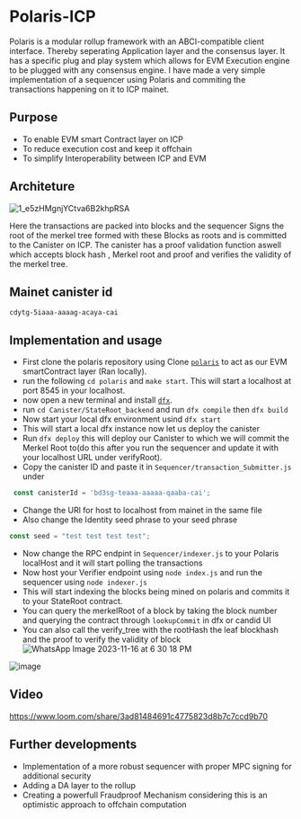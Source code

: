 # Polaris-ICP
Polaris is a modular rollup framework with an ABCI-compatible client interface. Thereby seperating Application layer and the consensus layer. It has a specific plug and play system which allows for EVM Execution engine to be plugged with any consensus engine.
I have made a very simple implementation of a sequencer using Polaris and commiting the transactions happening on it to ICP mainet.
## Purpose
- To enable EVM smart Contract layer on ICP
- To reduce execution cost and keep it offchain
- To simplify Interoperability between ICP and EVM
## Architeture 
![1_e5zHMgnjYCtva6B2khpRSA](https://github.com/muskbuster/Celestia-ICP/assets/81789395/74bdbb1c-9b69-4284-ae6a-e2520b03639b)

Here the transactions are packed into blocks and the sequencer Signs the root of the merkel tree formed with these Blocks as roots and is committed to the Canister on ICP.
The canister has a proof validation function aswell which accepts block hash , Merkel root and proof and verifies the validity of the merkel tree.
## Mainet canister id
`cdytg-5iaaa-aaaag-acaya-cai`
## Implementation and usage

- First clone the polaris repository using  Clone [`polaris`](https://github.com/berachain/polaris) to act as our EVM smartContract layer (Ran locally).
- run the following `cd polaris` and `make start`. This will start a localhost at port 8545 in your localhost.
- now open a new terminal and install [`dfx`]([https://github.com/berachain/polaris](https://internetcomputer.org/docs/current/developer-docs/setup/install/)https://internetcomputer.org/docs/current/developer-docs/setup/install/).
- run `cd Canister/StateRoot_backend` and run `dfx compile` then `dfx build`
- Now start your local dfx environment usind `dfx start`
- This will start a local dfx instance now let us deploy the canister
- Run `dfx deploy` this will deploy our Canister to which we will commit the Merkel Root to(do this after you run the sequencer and update it with your localhost URL under verifyRoot).
- Copy the canister ID and paste it in `Sequencer/transaction_Submitter.js` under 
```javascript
 const canisterId = 'bd3sg-teaaa-aaaaa-qaaba-cai';
```
- Change the URl for host to localhost from mainet in the same file
- Also change the Identity seed phrase to your seed phrase 
```javascript 
const seed = "test test test test";
```
- Now change the RPC endpint in `Sequencer/indexer.js` to your Polaris localHost and it will start polling the transactions
- Now host your Verifier endpoint using `node index.js` and run the sequencer using `node indexer.js`
- This will start indexing the blocks being mined on polaris and commits it to your StateRoot contract.
- You can query the merkelRoot of a block by taking the block number and querying the contract through `lookupCommit` in dfx or candid UI
- You can also call the verify_tree with the rootHash the leaf blockhash and the proof to verify the validity of block
![WhatsApp Image 2023-11-16 at 6 30 18 PM](https://github.com/muskbuster/Celestia-ICP/assets/81789395/d9c9d323-1ffb-4b6e-93da-670ba3814609)


![image](https://github.com/muskbuster/Celestia-ICP/assets/81789395/ba83312e-412d-4d61-b1cc-c29174d039b2)

## Video 

https://www.loom.com/share/3ad81484691c4775823d8b7c7ccd9b70
## Further developments
- Implementation of a more robust sequencer with proper MPC signing for additional security
- Adding a DA layer to the rollup
- Creating a powerfull Fraudproof Mechanism considering this is an optimistic approach to offchain computation
  
